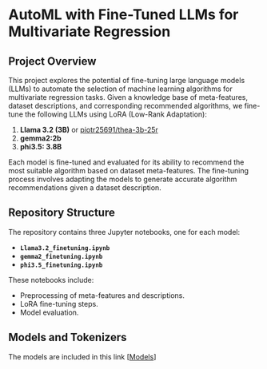 # AutoML with Fine-Tuned LLMs for Multivariate Regression

## Project Overview

This project explores the potential of fine-tuning large language models (LLMs) to automate the selection of machine learning algorithms for multivariate regression tasks. Given a knowledge base of meta-features, dataset descriptions, and corresponding recommended algorithms, we fine-tune the following LLMs using LoRA (Low-Rank Adaptation):  

1. **Llama 3.2 (3B)** or [piotr25691/thea-3b-25r](https://huggingface.co/piotr25691/thea-3b-25r)  
2. **gemma2:2b**  
3. **phi3.5: 3.8B**  

Each model is fine-tuned and evaluated for its ability to recommend the most suitable algorithm based on dataset meta-features. The fine-tuning process involves adapting the models to generate accurate algorithm recommendations given a dataset description.

## Repository Structure

The repository contains three Jupyter notebooks, one for each model:  
- **`Llama3.2_finetuning.ipynb`**  
- **`gemma2_finetuning.ipynb`**  
- **`phi3.5_finetuning.ipynb`**

These notebooks include:  
- Preprocessing of meta-features and descriptions.  
- LoRA fine-tuning steps.  
- Model evaluation.

## Models and Tokenizers

The models are included in this link [[Models](https://drive.google.com/drive/folders/1zGTdDyM4r7b5VIINH_dKVpS0Vp1e4gT_?dmr=1&ec=wgc-drive-globalnav-goto)]
